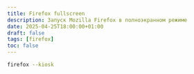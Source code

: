 ```yaml
---
title: Firefox fullscreen
description: Запуск Mozilla Firefox в полноэкранном режиме
date: 2025-04-25T18:00:00+01:00
draft: false
tags: [firefox] 
toc: false
---
```


```bash
firefox --kiosk
```
